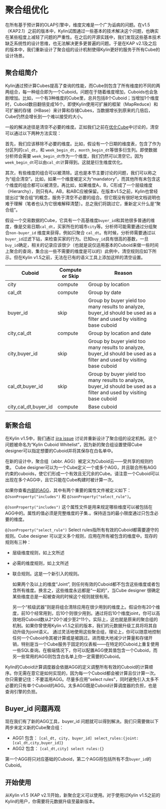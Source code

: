 # 聚合组优化

在所有基于预计算的OLAP引擎中，维度灾难是一个广为诟病的问题。在v1.5 （KAP2.1）之前的版本中，Kylin试图通过一些基本的技术解决这个问题，也确实在某些程度上减轻了问题的严重性。在之后的开源实践中，我们发现这些基本技术缺乏系统性的设计思维，也无法解决更多更普遍的问题。于是在KAP v2.1及之后的版本中，我们重新设计了聚合组的设计机制使得Kylin更好的服务于所有Cube的设计场景。



## 聚合组简介

Kylin通过预计算Cubes提高了查询的性能，而Cube则包含了所有维度的不同的两两组合，每一种组合即为一个Cuboid。问题在于随着维度增加，Cuboids也会急剧增加。比如，一个有3种维度的Cube里，总共包括8个Cuboid；当增加1个维度时，Cuboid数目翻倍变成16个。即使Kylin使用可扩展的框架（MapReduce）和可扩展的存储（HBase）来计算和存储Cubes，当数据增长到原来的几倍后，Cube仍然会增长到一个难以接受的大小。

一般的解决途径是清空不必要的维度。正如我们之前在[优化Cube](http://kylin.apache.org/docs/howto/howto_optimize_cubes.html)中讨论的，清空可以通过以下两种方法实现：

首先，我们应该移除不必要的维度。比如，假设有一个日期的维度表，包含了作为分区列的`cal_dt`，和 `week_begin_dt`，`month_begin_dt`等很多衍生列。即使数据分析师会需要 `week_begin_dt`作为一个维度，我们仍然可以清空它。因为`week_begin_dt`可以由`cal_dt`计算得到。这就是衍生维度优化。

其次，有些维度的组合可以被清除。这也是本节主要讨论的问题，我们可以称之为“组合清空”。比如，如果一个维度被定义为“mandatory”，而其他所有未包含这个维度的组合都可以被清空。再比如，如果维度A，B，C形成了一个层级维度（Hierarchy），则只有A，AB，和ABC应被保留。在版本v1.5之前，Kylin也曾经提出过“聚合组”的概念，服务于清空不必要的组合。但它既没有很好地文档说明也难于理解（笔者也认为它很难解释清楚）。总之我们将跳过它，重新定义什么是“聚合组”。

假设一个交易数据的Cube，它具有一个高基维度`buyer_id`和其他很多普通的维度，像是交易日期`cal_dt`，买家所在的城市`city`等。分析师可能需要通过分组聚合`non-buyer_id` 维度来获得，例如只聚合 `cal_dt`。有时候，分析师需要通过以 `buyer_id`过滤下钻，来检查买家的行为。已知`buy_id`具有很高的基数，一旦 `buy_id`确定，相关的记录应该很少（也就是说仅适用基本的Cuboid来做一些时间上聚合的查询，集合出一些不需要的维度是可以的）此例中，清空规则应如下所示。但在Kylin v1.5之前，无法在已有的语义工具上添加这样的清空设置。

| Cuboid               | Compute or Skip | Reason                                   |
| -------------------- | --------------- | ---------------------------------------- |
| city                 | compute         | Group by location                        |
| cal_dt               | compute         | Group by date                            |
| buyer_id             | skip            | Group by buyer yield too many results to analyze, buyer_id should be used as a filter and used by visiting base cuboid |
| city,cal_dt          | compute         | Group by location and date               |
| city,buyer_id        | skip            | Group by buyer yield too many results to analyze, buyer_id should be used as a filter and used by visiting base cuboid |
| cal_dt,buyer_id      | skip            | Group by buyer yield too many results to analyze, buyer_id should be used as a filter and used by visiting base cuboid |
| city,cal_dt,buyer_id | compute         | Base cuboid                              |



## 新聚合组

在Kylin v1.5中，我们通过 [jira issue]( https://issues.apache.org/jira/browse/KYLIN-242.) 讨论并重新设计了聚合组的设定机制。这个问题被命名为“Kylin Cuboid Whitelist”，因为新的聚合组设置使得Cube designer可以指定想要的Cuboid并将其保存在白名单中。

在新的设计中，聚合组（abbr. AGG）被定义为Cuboid云——受共享的规则约束。 Cube designer可以为一个Cube定义一个或多个AGG，并且联合所有AGG约束的cuboids，使它们形成一个有效且无冗余的Cube。请注意一个Cuboid可以出现在多个AGG中，且它只能在Cube构建时被计算一次。

如果你查看[内部的AGG](https://github.com/apache/kylin/blob/kylin-1.5.0/core-cube/src/main/java/org/apache/kylin/cube/model/AggregationGroup.java)，其中有两个重要的属性文件被定义如下： `@JsonProperty("includes")` 和 `@JsonProperty("select_rule")`。

`@JsonProperty("includes")`
这个属性文件是用来规定哪些维度可以被包括在AGG中的。属性的值必须是完整维度的子集.。保持适当的最小限度通过只包含必要的维度。

`@JsonProperty("select_rule")`
Select rules指所有有效的Cuboid都需要遵守的规则。Cube designer 可以定义多个规则，应用在所有被包含的维度中。现存的规则有三种：

- 层级维度规则，如上文所述

- 必需的维度规则，如上文所述

- 联合规则。这是一个新引入的规则。

  如果两个及以上的维度“Joint”, 则任何有效的Cuboid都不包含这些维度或者包含所有维度。换言之，这些维度永远都是“一起的”，当Cube designer 很确定某些维度总是一起被查询的时候这个规则就很有用。

  另一个“核级武器”则是将组合清除应用在很少用到的维度上。假设你有20个维度，前10个经常用到，后10个则很少用到。通过将后10个维度joint，你可以高效地将Cuboid数从2^20个减少至2^11个。实际上，这也就是原来的聚合组的机制。如果你曾使用Kylin v1.5之前的版本，我们的元数据升级工具将将其自动升级为joint语义。
  ​
  通过灵活地使用这些聚合组，理论上，你可以随意地控制任何一个Cuboid令其被计算或是被跳过。进而极大地减少计算量和存储开销，特别是当一个Cube服务于固定的仪表板——在特定的Cuboid上重复使用一些SQL查询。在极端情况下，你可以配置AGG使其值包含一个Cuboid，而另一些常用的AGG则包含白名单上你一定需要的Cuboid。

Kylin的Cuboid计算调度器会依据AGG的定义调整所有有效的Cuboid的计算顺序。你无需在意它是如何实现的，因为每一个Cuboid都会被计算且仅计算一次。你只需要记住：不要滥用AGG。尽量多应用"select rules"，同时避免引入太多不必要的只有单个Cuboid的AGG。太多AGG既是Cuboid计算调度器的负担，也是查询引擎的负担。

## Buyer_id 问题再观

现在我们有了新的AGG工具，buyer_id 问题就可以得到解决。我们只需要做以下两步来定义新的Cube聚合组：

- AGG1 包含： `[cal_dt, city, buyer_id] select_rules:{joint:[cal_dt,city,buyer_id]}`
- AGG2 包含： `[cal_dt,city] select rules:{}`

第一个AGG将只对应基础的Cuboid，第二个AGG将包括所有不含`buyer_id`的Cuboid。

## 开始使用

从Kylin v1.5 (KAP v2.1)开始，新聚合定义可以使用。对于使用过Kylin v1.5之前的Kylin的用户，你需要将元数据升级至最新版本。 

